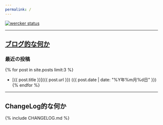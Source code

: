 ```yaml
---
permalink: /
---
```


[![wercker status](https://app.wercker.com/status/fdd0aea8ad5e133afbb932dc04ffde8a/s/master "wercker status")](https://app.wercker.com/project/byKey/fdd0aea8ad5e133afbb932dc04ffde8a)

----

## [ブログ的な何か](https://tekiomo.com/blog/)

### 最近の投稿

{% for post in site.posts limit:3 %}
* [{{ post.title }}]({{ post.url }}) ({{ post.date | date: "%Y年%m月%d日" }})
{% endfor %}

----

## ChangeLog的な何か

{% include CHANGELOG.md %}
